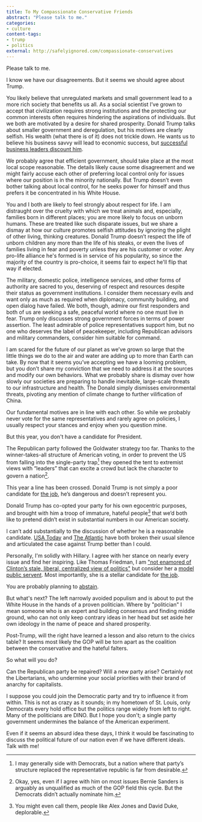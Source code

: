 ```yaml
---
title: To My Compassionate Conservative Friends
abstract: "Please talk to me."
categories:
- culture
content-tags:
- trump
- politics
external: http://safelyignored.com/compassionate-conservatives
---
```


Please talk to me.

I know we have our disagreements. But it seems we should agree about Trump.

You likely believe that unregulated markets and small government lead to a more rich society that benefits us all. As a social scientist I’ve grown to accept that civilization requires strong institutions and the protecting our common interests often requires hindering the aspirations of individuals. But we both are motivated by a desire for shared prosperity. Donald Trump talks about smaller government and deregulation, but his motives are clearly selfish. His wealth (what there is of it) does not trickle down. He wants us to believe his business savvy will lead to economic success, but [successful business leaders discount him](http://www.wsj.com/articles/no-fortune-100-ceos-back-republican-donald-trump-1474671842/).

We probably agree that efficient government, should take place at the most local scope reasonable. The details likely cause some disagreement and we might fairly accuse each other of preferring local control only for issues where our position is in the minority nationally. But Trump doesn’t even bother talking about local control, for he seeks power for himself and thus prefers it be concentrated in his White House.

You and I both are likely to feel strongly about respect for life. I am distraught over the cruelty with which we treat animals and, especially, families born in different places; you are more likely to focus on unborn humans. These are treated like such disparate issues, but we share a dismay at how our culture promotes selfish attitudes by ignoring the plight of other living, thinking creatures. Donald Trump doesn’t respect the life of unborn children any more than the life of his steaks, or even the lives of families living in fear and poverty unless they are his customer or voter. Any pro-life alliance he's formed is in service of his popularity, so since the majority of the country is pro-choice, it seems fair to expect he'll flip that way if elected.

The military, domestic police, intelligence services, and other forms of authority are sacred to you, deserving of respect and resources despite their status as government institutions. I consider them necessary evils and want only as much as required when diplomacy, community building, and open dialog have failed. We both, though, admire our first responders and both of us are seeking a safe, peaceful world where no one must live in fear. Trump only discusses strong government forces in terms of power assertion. The least admirable of police representatives support him, but no one who deserves the label of peacekeeper, including Republican advisors and military commanders, consider him suitable for command.

I am scared for the future of our planet as we’ve grown so large that the little things we do to the air and water are adding up to more than Earth can take. By now that it seems you’ve accepting we have a looming problem, but you don’t share my conviction that we need to address it at the sources and modify our own behaviors. What we probably share is dismay over how slowly our societies are preparing to handle inevitable, large-scale threats to our infrastructure and health. The Donald simply dismisses environmental threats, pivoting any mention of climate change to further vilification of China.

Our fundamental motives are in line with each other. So while we probably never vote for the same representatives and rarely agree on policies, I usually respect your stances and enjoy when you question mine.

But this year, you don't have a candidate for President.

The Republican party followed the Goldwater strategy too far. Thanks to the winner-takes-all structure of American voting, in order to prevent the US from falling into the single-party trap[^1] they opened the tent to extremist views with “leaders” that can excite a crowd but lack the character to govern a nation[^2].

This year a line has been crossed. Donald Trump is not simply a poor candidate for [the job](https://en.wikipedia.org/wiki/President_of_the_United_States#Powers_and_duties), he’s dangerous and doesn’t represent you.

Donald Trump has co-opted your party for his own egocentric purposes, and brought with him a troop of immature, hateful people[^3] that we’d both like to pretend didn’t exist in substantial numbers in our American society.

I can’t add substantially to the discussion of whether he is a reasonable candidate. [USA Today](http://www.usatoday.com/story/opinion/2016/09/29/dont-vote-for-donald-trump-editorial-board-editorials-debates/91295020/) and [The Atlantic](http://www.theatlantic.com/magazine/archive/2016/11/the-case-for-hillary-clinton-and-against-donald-trump/501161/) have both broken their usual silence and articulated the case against Trump better than I could.

Personally, I'm solidly with Hillary. I agree with her stance on nearly every issue and find her inspiring. Like Thomas Friedman, I am ["not enamored of Clinton’s stale, liberal, centralized view of politics"](http://www.nytimes.com/2016/09/28/opinion/trump-how-could-we.html?%5C_r=0) but consider her a [model public servent](http://www.huffingtonpost.com/isaac-saul/i-wrote-that-i-despised-hillary-clinton-i-take-it-back_b_12220124.html). Most importantly, she is a stellar candidate for [the job](https://en.wikipedia.org/wiki/President_of_the_United_States#Powers_and_duties).

You are probably planning to [abstain](http://honestlythinking.org/why-this-christian-wont-be-plugging-his-nose-and-voting-for-trump-or-clinton/).

But what's next? The left narrowly avoided populism and is about to put the White House in the hands of a proven politician. Where by "politician" I mean someone who is an expert and building consensus and finding middle ground, who can not only keep contrary ideas in her head but set aside her own ideology in the name of peace and shared prosperity.

Post-Trump, will the right have learned a lesson and also return to the civics table? It seems most likely the GOP will be torn apart as the coalition between the conservative and the hateful falters.

So what will you do?

Can the Republican party be repaired? Will a new party arise? Certainly not the Libertarians, who undermine your social priorities with their brand of anarchy for capitalists.

I suppose you could join the Democratic party and try to influence it from within. This is not as crazy as it sounds; in my hometown of St. Louis, only Democrats every hold office but the politics range widely from left to right. Many of the politicians are DINO. But I hope you don't; a single party government undermines the balance of the American experiment.

Even if it seems an absurd idea these days, I think it would be fascinating to discuss the political future of our nation even if we have different ideals. Talk with me!

[^1]:	I may generally side with Democrats, but a nation where that party’s structure replaced the representative republic is far from desirable.

[^2]:	Okay, yes, even if I agree with him on most issues Bernie Sanders is arguably as unqualified as much of the GOP field this cycle. But the Democrats didn’t actually nominate him.

[^3]:	You might even call them, people like Alex Jones and David Duke, deplorable.
